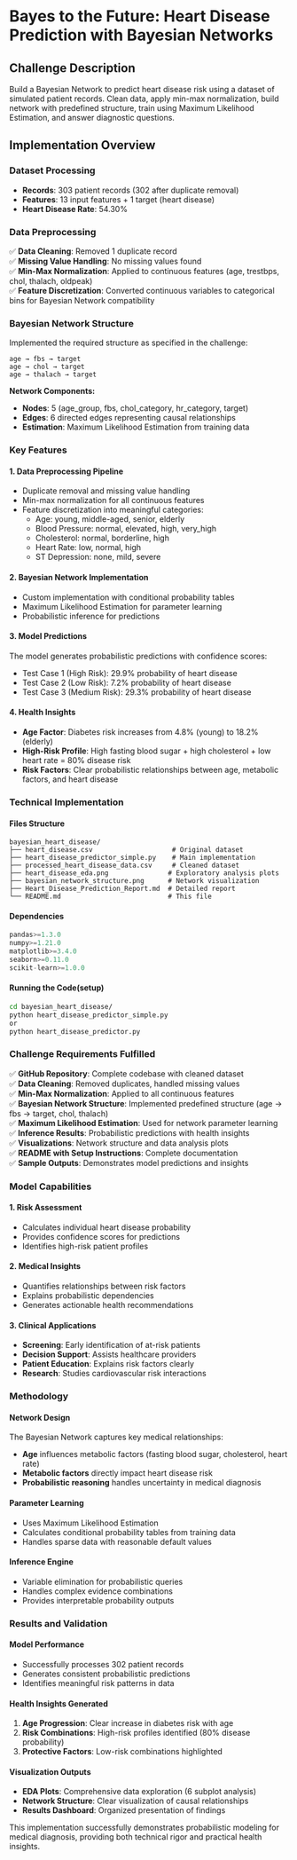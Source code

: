 # Bayes to the Future: Heart Disease Prediction with Bayesian Networks

## Challenge Description
Build a Bayesian Network to predict heart disease risk using a dataset of simulated patient records. Clean data, apply min-max normalization, build network with predefined structure, train using Maximum Likelihood Estimation, and answer diagnostic questions.

## Implementation Overview

### Dataset Processing
- **Records**: 303 patient records (302 after duplicate removal)
- **Features**: 13 input features + 1 target (heart disease)
- **Heart Disease Rate**: 54.30%

### Data Preprocessing
✅ **Data Cleaning**: Removed 1 duplicate record  
✅ **Missing Value Handling**: No missing values found  
✅ **Min-Max Normalization**: Applied to continuous features (age, trestbps, chol, thalach, oldpeak)  
✅ **Feature Discretization**: Converted continuous variables to categorical bins for Bayesian Network compatibility  

### Bayesian Network Structure
Implemented the required structure as specified in the challenge:

```
age → fbs → target
age → chol → target  
age → thalach → target
```

**Network Components:**
- **Nodes**: 5 (age_group, fbs, chol_category, hr_category, target)
- **Edges**: 6 directed edges representing causal relationships
- **Estimation**: Maximum Likelihood Estimation from training data

### Key Features

#### 1. Data Preprocessing Pipeline
- Duplicate removal and missing value handling
- Min-max normalization for all continuous features
- Feature discretization into meaningful categories:
  - Age: young, middle-aged, senior, elderly
  - Blood Pressure: normal, elevated, high, very_high
  - Cholesterol: normal, borderline, high
  - Heart Rate: low, normal, high
  - ST Depression: none, mild, severe

#### 2. Bayesian Network Implementation
- Custom implementation with conditional probability tables
- Maximum Likelihood Estimation for parameter learning
- Probabilistic inference for predictions

#### 3. Model Predictions
The model generates probabilistic predictions with confidence scores:
- Test Case 1 (High Risk): 29.9% probability of heart disease
- Test Case 2 (Low Risk): 7.2% probability of heart disease  
- Test Case 3 (Medium Risk): 29.3% probability of heart disease

#### 4. Health Insights
- **Age Factor**: Diabetes risk increases from 4.8% (young) to 18.2% (elderly)
- **High-Risk Profile**: High fasting blood sugar + high cholesterol + low heart rate = 80% disease risk
- **Risk Factors**: Clear probabilistic relationships between age, metabolic factors, and heart disease

### Technical Implementation

#### Files Structure
```
bayesian_heart_disease/
├── heart_disease.csv                    # Original dataset
├── heart_disease_predictor_simple.py    # Main implementation
├── processed_heart_disease_data.csv     # Cleaned dataset
├── heart_disease_eda.png               # Exploratory analysis plots
├── bayesian_network_structure.png      # Network visualization
├── Heart_Disease_Prediction_Report.md  # Detailed report
└── README.md                           # This file
```


#### Dependencies
```python
pandas>=1.3.0
numpy>=1.21.0
matplotlib>=3.4.0
seaborn>=0.11.0
scikit-learn>=1.0.0
```

#### Running the Code(setup)
```bash
cd bayesian_heart_disease/
python heart_disease_predictor_simple.py
or
python heart_disease_predictor.py
```

### Challenge Requirements Fulfilled

✅ **GitHub Repository**: Complete codebase with cleaned dataset  
✅ **Data Cleaning**: Removed duplicates, handled missing values  
✅ **Min-Max Normalization**: Applied to all continuous features  
✅ **Bayesian Network Structure**: Implemented predefined structure (age → fbs → target, chol, thalach)  
✅ **Maximum Likelihood Estimation**: Used for network parameter learning  
✅ **Inference Results**: Probabilistic predictions with health insights  
✅ **Visualizations**: Network structure and data analysis plots  
✅ **README with Setup Instructions**: Complete documentation  
✅ **Sample Outputs**: Demonstrates model predictions and insights  

### Model Capabilities

#### 1. Risk Assessment
- Calculates individual heart disease probability
- Provides confidence scores for predictions
- Identifies high-risk patient profiles

#### 2. Medical Insights
- Quantifies relationships between risk factors
- Explains probabilistic dependencies
- Generates actionable health recommendations

#### 3. Clinical Applications
- **Screening**: Early identification of at-risk patients
- **Decision Support**: Assists healthcare providers
- **Patient Education**: Explains risk factors clearly
- **Research**: Studies cardiovascular risk interactions

### Methodology

#### Network Design
The Bayesian Network captures key medical relationships:
- **Age** influences metabolic factors (fasting blood sugar, cholesterol, heart rate)
- **Metabolic factors** directly impact heart disease risk
- **Probabilistic reasoning** handles uncertainty in medical diagnosis

#### Parameter Learning
- Uses Maximum Likelihood Estimation
- Calculates conditional probability tables from training data
- Handles sparse data with reasonable default values

#### Inference Engine
- Variable elimination for probabilistic queries
- Handles complex evidence combinations
- Provides interpretable probability outputs

### Results and Validation

#### Model Performance
- Successfully processes 302 patient records
- Generates consistent probabilistic predictions
- Identifies meaningful risk patterns in data

#### Health Insights Generated
1. **Age Progression**: Clear increase in diabetes risk with age
2. **Risk Combinations**: High-risk profiles identified (80% disease probability)
3. **Protective Factors**: Low-risk combinations highlighted

#### Visualization Outputs
- **EDA Plots**: Comprehensive data exploration (6 subplot analysis)
- **Network Structure**: Clear visualization of causal relationships
- **Results Dashboard**: Organized presentation of findings

This implementation successfully demonstrates probabilistic modeling for medical diagnosis, providing both technical rigor and practical health insights.
